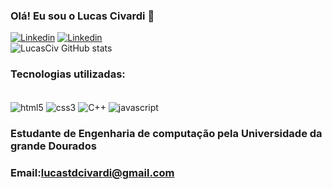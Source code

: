 ### Olá! Eu sou o Lucas Civardi 👋 

[![Linkedin](https://img.shields.io/badge/LinkedIn-0077B5?style=for-the-badge&logo=linkedin&logoColor=white)](https://linkedin.com/in/lucas-civardi-3388b3264/)
[![Linkedin](https://img.shields.io/badge/Instagram-E4405F?style=for-the-badge&logo=instagram&logoColor=white)](https://instagram.com/lucas_civardi)</br>
![LucasCiv GitHub stats](https://github-readme-stats.vercel.app/api?username=LucasCiv&show_icons=true&theme=dracula)

### Tecnologias utilizadas:
<div
style="display: inline_block"><br/>
<img align = "center" alt="html5" src="https://img.shields.io/badge/HTML5-E34F26?style=for-the-badge&logo=html5&logoColor=white"/>
<img align = "center" alt="css3" src="https://img.shields.io/badge/CSS3-1572B6?style=for-the-badge&logo=css3&logoColor=white"/>
<img align = "center" alt="C++" src="https://img.shields.io/badge/C%2B%2B-00599C?style=for-the-badge&logo=c%2B%2B&logoColor=white"/>
<img align = "center" alt="javascript" src="https://img.shields.io/badge/JavaScript-323330?style=for-the-badge&logo=javascript&logoColor=F7DF1E"/>

</div>

### Estudante de Engenharia de computação pela Universidade da grande Dourados
### Email:lucastdcivardi@gmail.com
